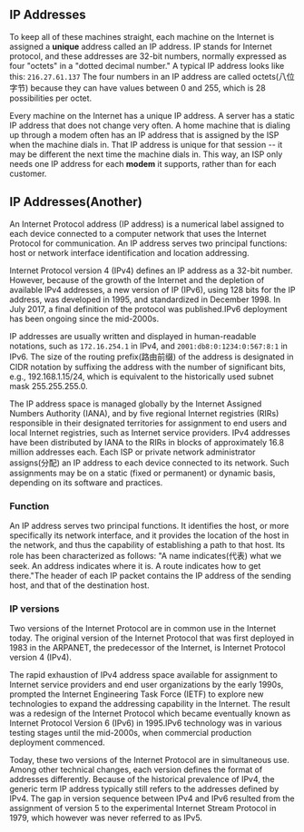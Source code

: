 ## IP Addresses

To keep all of these machines straight, each machine on the Internet is assigned a **unique** address called an IP address. IP stands for Internet protocol, and these addresses are 32-bit numbers, normally expressed as four "octets" in a "dotted decimal number." A typical IP address looks like this:
`216.27.61.137`
The four numbers in an IP address are called octets(八位字节) because they can have values between 0 and 255, which is 28 possibilities per octet.

Every machine on the Internet has a unique IP address. A server has a static IP address that does not change very often. A home machine that is dialing up through a modem often has an IP address that is assigned by the ISP when the machine dials in. That IP address is unique for that session -- it may be different the next time the machine dials in. This way, an ISP only needs one IP address for each **modem** it supports, rather than for each customer.

## IP Addresses(Another)
An Internet Protocol address (IP address) is a numerical label assigned to each device connected to a computer network that uses the Internet Protocol for communication. An IP address serves two principal functions: host or network interface identification and location addressing.

Internet Protocol version 4 (IPv4) defines an IP address as a 32-bit number. However, because of the growth of the Internet and the depletion of available IPv4 addresses, a new version of IP (IPv6), using 128 bits for the IP address, was developed in 1995, and standardized in December 1998. In July 2017, a final definition of the protocol was published.IPv6 deployment has been ongoing since the mid-2000s.

IP addresses are usually written and displayed in human-readable notations, such as `172.16.254.1` in IPv4, and `2001:db8:0:1234:0:567:8:1` in IPv6. The size of the routing prefix(路由前缀) of the address is designated in CIDR notation by suffixing the address with the number of significant bits, e.g., 192.168.1.15/24, which is equivalent to the historically used subnet mask 255.255.255.0.

The IP address space is managed globally by the Internet Assigned Numbers Authority (IANA), and by five regional Internet registries (RIRs) responsible in their designated territories for assignment to end users and local Internet registries, such as Internet service providers. IPv4 addresses have been distributed by IANA to the RIRs in blocks of approximately 16.8 million addresses each. Each ISP or private network administrator assigns(分配) an IP address to each device connected to its network. Such assignments may be on a static (fixed or permanent) or dynamic basis, depending on its software and practices.
### Function
An IP address serves two principal functions. It identifies the host, or more specifically its network interface, and it provides the location of the host in the network, and thus the capability of establishing a path to that host. Its role has been characterized as follows: "A name indicates(代表) what we seek. An address indicates where it is. A route indicates how to get there."The header of each IP packet contains the IP address of the sending host, and that of the destination host.
### IP versions
Two versions of the Internet Protocol are in common use in the Internet today. The original version of the Internet Protocol that was first deployed in 1983 in the ARPANET, the predecessor of the Internet, is Internet Protocol version 4 (IPv4).

The rapid exhaustion of IPv4 address space available for assignment to Internet service providers and end user organizations by the early 1990s, prompted the Internet Engineering Task Force (IETF) to explore new technologies to expand the addressing capability in the Internet. The result was a redesign of the Internet Protocol which became eventually known as Internet Protocol Version 6 (IPv6) in 1995.IPv6 technology was in various testing stages until the mid-2000s, when commercial production deployment commenced.

Today, these two versions of the Internet Protocol are in simultaneous use. Among other technical changes, each version defines the format of addresses differently. Because of the historical prevalence of IPv4, the generic term IP address typically still refers to the addresses defined by IPv4. The gap in version sequence between IPv4 and IPv6 resulted from the assignment of version 5 to the experimental Internet Stream Protocol in 1979, which however was never referred to as IPv5.

